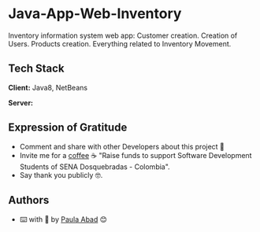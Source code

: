 # Java-App-Web-Inventory
Inventory information system web app: 
Customer creation. 
Creation of Users. 
Products creation. 
Everything related to Inventory Movement.

## Tech Stack

**Client:** Java8, NetBeans

**Server:** 

## Expression of Gratitude

- Comment and share with other Developers about this project 📢
- Invite me for a [coffee](https://www.buymeacoffee.com/paulabad76Q) ☕ "Raise funds to support Software Development Students of SENA Dosquebradas - Colombia".
- Say thank you publicly 🤓.

## Authors

- ⌨️ with :purple_heart: by [Paula Abad](http://www.linkedin.com/in/paulabadt) 😊
